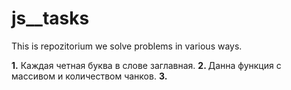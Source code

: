 # js__tasks

This is repozitorium we solve problems in various ways.

<b>1.</b> Каждая четная буква в слове заглавная.
<b>2. </b>Данна функция с массивом и количеством чанков.
<b>3.</b>
